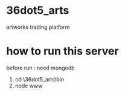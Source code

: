 # 36dot5_arts
artworks trading platform

# how to run this server
before run : need mongodb
1. cd \36dot5_arts\bin
2. node www

